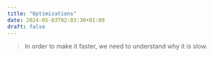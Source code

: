 ```yaml
---
title: "Optimizations"
date: 2024-05-03T02:03:30+01:00
draft: false
---
```


> In order to make it faster, we need to understand why it is slow.